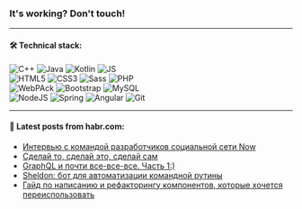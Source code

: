 ### It's working? Don't touch!

---

#### 🛠️ Technical stack:

![C++](https://img.shields.io/badge/C++-informational?logo=c%2B%2B&style=flat&logoColor=white&color=9C033A)
![Java](https://img.shields.io/badge/Java-informational?logo=java&style=flat&logoColor=white&color=007396)
![Kotlin](https://img.shields.io/badge/Kotlin-informational?logo=Kotlin&style=flat&logoColor=white&color=0095D5)
![JS](https://img.shields.io/badge/JS-informational?logo=javaScript&style=flat&logoColor=black&color=F7Df1E) <br>
![HTML5](https://img.shields.io/badge/HTML5-informational?logo=html5&style=flat&logoColor=white&color=E34F26)
![CSS3](https://img.shields.io/badge/CSS3-informational?logo=css3&style=flat&logoColor=white&color=157286)
![Sass](https://img.shields.io/badge/Saas-informational?logo=sass&style=flat&logoColor=white&color=hotpink)
![PHP](https://img.shields.io/badge/PHP-informational?logo=php&style=flat&logoColor=white&color=777BB4) <br>
![WebPAck](https://img.shields.io/badge/WebPack-informational?logo=webPack&style=flat&logoColor=white&color=FF6F00)
![Bootstrap](https://img.shields.io/badge/Bootstrap-informational?logo=Bootstrap&style=flat&logoColor=white&color=7952B3)
![MySQL](https://img.shields.io/badge/MySQL-informational?logo=MySQL&style=flat&logoColor=white&color=00f) <br>
![NodeJS](https://img.shields.io/badge/NodeJS-informational?logo=node.js&style=flat&logoColor=white&color=43853D)
![Spring](https://img.shields.io/badge/Spring-informational?logo=Spring&style=flat&logoColor=white&color=0A9EDC)
![Angular](https://img.shields.io/badge/Vue-informational?logo=vue.js&style=flat&logoColor=white&color=red)
![Git](https://img.shields.io/badge/Git-informational?logo=git&style=flat&logoColor=white&color=darkorange)

___

#### 💬 Latest posts from habr.com:

<!-- BLOG-POST-LIST:START -->
- [Интервью с командой разработчиков социальной сети Now](https://habr.com/ru/post/662988/?utm_source=habrahabr&utm_medium=rss&utm_campaign=662988)
- [Сделай то, сделай это, сделай сам](https://habr.com/ru/post/662986/?utm_source=habrahabr&utm_medium=rss&utm_campaign=662986)
- [GraphQL и почти все-все-все. Часть 1:&rpar;](https://habr.com/ru/post/662958/?utm_source=habrahabr&utm_medium=rss&utm_campaign=662958)
- [Sheldon: бот для автоматизации командной рутины](https://habr.com/ru/post/653417/?utm_source=habrahabr&utm_medium=rss&utm_campaign=653417)
- [Гайд по написанию и рефакторингу компонентов, которые хочется переиспользовать](https://habr.com/ru/post/662826/?utm_source=habrahabr&utm_medium=rss&utm_campaign=662826)
<!-- BLOG-POST-LIST:END -->
